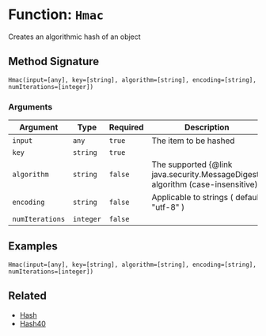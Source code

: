 [comment]: # (Note: This documentation is generated dynamically in the build process.  To modify the contents, change the javadoc on the _invoke method of the BIF class)

# Function: `Hmac`

Creates an algorithmic hash of an object

## Method Signature
```
Hmac(input=[any], key=[string], algorithm=[string], encoding=[string], numIterations=[integer])
```
### Arguments

| Argument | Type | Required | Description | Default |
|----------|------|----------|-------------|---------|
| `input` | `any` | `true` | The item to be hashed |  |
| `key` | `string` | `true` |  |  |
| `algorithm` | `string` | `false` | The supported {@link java.security.MessageDigest} algorithm (case-insensitive) | `HmacMD5` |
| `encoding` | `string` | `false` | Applicable to strings ( default "utf-8" ) | `utf-8` |
| `numIterations` | `integer` | `false` |  | `1` |

## Examples

```
Hmac(input=[any], key=[string], algorithm=[string], encoding=[string], numIterations=[integer])
```

## Related
  * [Hash](boxlang-language/reference/built-in-functions/Hash.md)
  * [Hash40](boxlang-language/reference/built-in-functions/Hash40.md)
